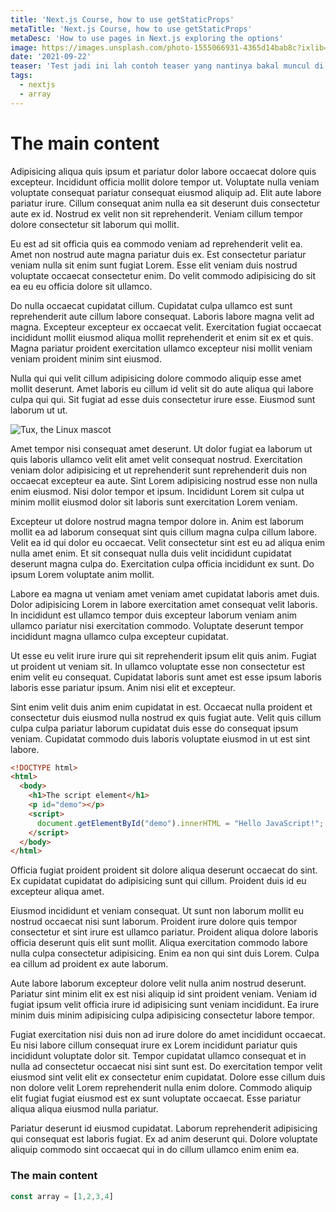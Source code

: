 ```yaml
---
title: 'Next.js Course, how to use getStaticProps'
metaTitle: 'Next.js Course, how to use getStaticProps'
metaDesc: 'How to use pages in Next.js exploring the options'
image: https://images.unsplash.com/photo-1555066931-4365d14bab8c?ixlib=rb-4.0.3&ixid=MnwxMjA3fDB8MHxwaG90by1wYWdlfHx8fGVufDB8fHx8&auto=format&fit=crop&w=2670&q=80
date: '2021-09-22'
teaser: 'Test jadi ini lah contoh teaser yang nantinya bakal muncul di thumbnail, okeee.'
tags:
  - nextjs
  - array
---
```


# The main content
Adipisicing aliqua quis ipsum et pariatur dolor labore occaecat dolore quis excepteur. Incididunt officia mollit dolore tempor ut. Voluptate nulla veniam voluptate consequat pariatur consequat eiusmod aliquip ad. Elit aute labore pariatur irure. Cillum consequat anim nulla ea sit deserunt duis consectetur aute ex id. Nostrud ex velit non sit reprehenderit. Veniam cillum tempor dolore consectetur sit laborum qui mollit.

Eu est ad sit officia quis ea commodo veniam ad reprehenderit velit ea. Amet non nostrud aute magna pariatur duis ex. Est consectetur pariatur veniam nulla sit enim sunt fugiat Lorem. Esse elit veniam duis nostrud voluptate occaecat consectetur enim. Do velit commodo adipisicing do sit ea eu eu officia dolore sit ullamco.

Do nulla occaecat cupidatat cillum. Cupidatat culpa ullamco est sunt reprehenderit aute cillum labore consequat. Laboris labore magna velit ad magna. Excepteur excepteur ex occaecat velit. Exercitation fugiat occaecat incididunt mollit eiusmod aliqua mollit reprehenderit et enim sit ex et quis. Magna pariatur proident exercitation ullamco excepteur nisi mollit veniam veniam proident minim sint eiusmod.

Nulla qui qui velit cillum adipisicing dolore commodo aliquip esse amet mollit deserunt. Amet laboris eu cillum id velit sit do aute aliqua qui labore culpa qui qui. Sit fugiat ad esse duis consectetur irure esse. Eiusmod sunt laborum ut ut.

![Tux, the Linux mascot](https://images.unsplash.com/photo-1679764376519-807d8b7ea416?ixlib=rb-4.0.3&ixid=MnwxMjA3fDB8MHxwaG90by1wYWdlfHx8fGVufDB8fHx8&auto=format&fit=crop&w=1287&q=80)

Amet tempor nisi consequat amet deserunt. Ut dolor fugiat ea laborum ut quis laboris ullamco velit elit amet velit consequat nostrud. Exercitation veniam dolor adipisicing et ut reprehenderit sunt reprehenderit duis non occaecat excepteur ea aute. Sint Lorem adipisicing nostrud esse non nulla enim eiusmod. Nisi dolor tempor et ipsum. Incididunt Lorem sit culpa ut minim mollit eiusmod dolor sit laboris sunt exercitation Lorem veniam.

Excepteur ut dolore nostrud magna tempor dolore in. Anim est laborum mollit ea ad laborum consequat sint quis cillum magna culpa cillum labore. Velit ea id qui dolor eu occaecat. Velit consectetur sint est eu ad aliqua enim nulla amet enim. Et sit consequat nulla duis velit incididunt cupidatat deserunt magna culpa do. Exercitation culpa officia incididunt ex sunt. Do ipsum Lorem voluptate anim mollit.

Labore ea magna ut veniam amet veniam amet cupidatat laboris amet duis. Dolor adipisicing Lorem in labore exercitation amet consequat velit laboris. In incididunt est ullamco tempor duis excepteur laborum veniam anim ullamco pariatur nisi exercitation commodo. Voluptate deserunt tempor incididunt magna ullamco culpa excepteur cupidatat.

Ut esse eu velit irure irure qui sit reprehenderit ipsum elit quis anim. Fugiat ut proident ut veniam sit. In ullamco voluptate esse non consectetur est enim velit eu consequat. Cupidatat laboris sunt amet est esse ipsum laboris laboris esse pariatur ipsum. Anim nisi elit et excepteur.

Sint enim velit duis anim enim cupidatat in est. Occaecat nulla proident et consectetur duis eiusmod nulla nostrud ex quis fugiat aute. Velit quis cillum culpa culpa pariatur laborum cupidatat duis esse do consequat ipsum veniam. Cupidatat commodo duis laboris voluptate eiusmod in ut est sint labore.

```html
<!DOCTYPE html>
<html>
  <body>
    <h1>The script element</h1>
    <p id="demo"></p>
    <script>
      document.getElementById("demo").innerHTML = "Hello JavaScript!";
    </script>
  </body>
</html>
```

Officia fugiat proident proident sit dolore aliqua deserunt occaecat do sint. Ex cupidatat cupidatat do adipisicing sunt qui cillum. Proident duis id eu excepteur aliqua amet.

Eiusmod incididunt et veniam consequat. Ut sunt non laborum mollit eu nostrud occaecat nisi sunt laborum. Proident irure dolore quis tempor consectetur et sint irure est ullamco pariatur. Proident aliqua dolore laboris officia deserunt quis elit sunt mollit. Aliqua exercitation commodo labore nulla culpa consectetur adipisicing. Enim ea non qui sint duis Lorem. Culpa ea cillum ad proident ex aute laborum.

Aute labore laborum excepteur dolore velit nulla anim nostrud deserunt. Pariatur sint minim elit ex est nisi aliquip id sint proident veniam. Veniam id fugiat ipsum velit officia irure id adipisicing sunt veniam incididunt. Ea irure minim duis minim adipisicing culpa adipisicing consectetur labore tempor.

Fugiat exercitation nisi duis non ad irure dolore do amet incididunt occaecat. Eu nisi labore cillum consequat irure ex Lorem incididunt pariatur quis incididunt voluptate dolor sit. Tempor cupidatat ullamco consequat et in nulla ad consectetur occaecat nisi sint sunt est. Do exercitation tempor velit eiusmod sint velit elit ex consectetur enim cupidatat. Dolore esse cillum duis non dolore velit Lorem reprehenderit nulla enim dolore. Commodo aliquip elit fugiat fugiat eiusmod est ex sunt voluptate occaecat. Esse pariatur aliqua aliqua eiusmod nulla pariatur.

Pariatur deserunt id eiusmod cupidatat. Laborum reprehenderit adipisicing qui consequat est laboris fugiat. Ex ad anim deserunt qui. Dolore voluptate aliquip commodo sint occaecat qui in do cillum ullamco enim enim ea.
### The main content
```javascript
const array = [1,2,3,4]
```
